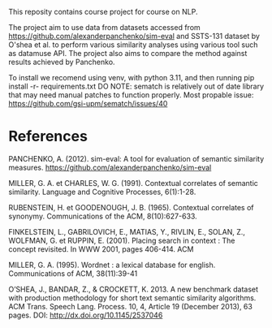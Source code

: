 This reposity contains course project for course on NLP.

The project aim to use data from datasets accessed from https://github.com/alexanderpanchenko/sim-eval and SSTS-131 dataset by O'shea et al. to perform various similarity analyses using various tool such as datamuse API.
The project also aims to compare the method against results achieved by Panchenko. 

To install we recomend using venv, with python 3.11, and then running pip install -r- requirements.txt
DO NOTE: sematch is relatively out of date library that may need manual patches to function properly. 
Most propable issue: https://github.com/gsi-upm/sematch/issues/40


References
==========
PANCHENKO, A. (2012). sim-eval: A tool for evaluation of semantic similarity measures. https://github.com/alexanderpanchenko/sim-eval

MILLER, G. A. et CHARLES, W. G. (1991). Contextual correlates of semantic similarity. Language
and Cognitive Processes, 6(1):1-28.

RUBENSTEIN, H. et GOODENOUGH, J. B. (1965). Contextual correlates of synonymy. Communications of the ACM, 8(10):627-633.

FINKELSTEIN, L., GABRILOVICH, E., MATIAS, Y., RIVLIN, E., SOLAN, Z., WOLFMAN, G. et RUPPIN, E.
(2001). Placing search in context : The concept revisited. In WWW 2001, pages 406-414. ACM

MILLER, G. A. (1995). Wordnet : a lexical database for english. Communications of ACM,
38(11):39-41

O’SHEA, J., BANDAR, Z., & CROCKETT, K. 2013. A new benchmark dataset with production methodology for
short text semantic similarity algorithms. ACM Trans. Speech Lang. Process. 10, 4, Article 19 (December
2013), 63 pages.
DOI: http://dx.doi.org/10.1145/2537046
